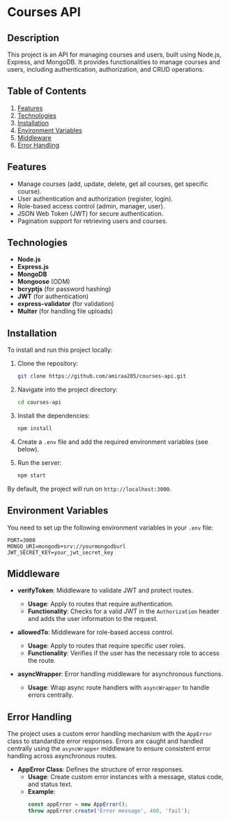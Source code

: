 # Courses API

## Description
This project is an API for managing courses and users, built using Node.js, Express, and MongoDB. It provides functionalities to manage courses and users, including authentication, authorization, and CRUD operations.

## Table of Contents
1. [Features](#features)
2. [Technologies](#technologies)
3. [Installation](#installation)
4. [Environment Variables](#environment-variables)
5. [Middleware](#middleware)
6. [Error Handling](#error-handling)

## Features
- Manage courses (add, update, delete, get all courses, get specific course).
- User authentication and authorization (register, login).
- Role-based access control (admin, manager, user).
- JSON Web Token (JWT) for secure authentication.
- Pagination support for retrieving users and courses.
  
## Technologies
- **Node.js**
- **Express.js**
- **MongoDB**
- **Mongoose** (ODM)
- **bcryptjs** (for password hashing)
- **JWT** (for authentication)
- **express-validator** (for validation)
- **Multer** (for handling file uploads)

## Installation
To install and run this project locally:

1. Clone the repository:
    ```bash
    git clone https://github.com/amiraa205/courses-api.git
    ```

2. Navigate into the project directory:
    ```bash
    cd courses-api
    ```

3. Install the dependencies:
    ```bash
    npm install
    ```

4. Create a `.env` file and add the required environment variables (see below).

5. Run the server:
    ```bash
    npm start
    ```

By default, the project will run on `http://localhost:3000`.

## Environment Variables
You need to set up the following environment variables in your `.env` file:

```plaintext
PORT=3000
MONGO_URI=mongodb+srv://yourmongodburl
JWT_SECRET_KEY=your_jwt_secret_key
 ```

## Middleware

- **verifyToken**: Middleware to validate JWT and protect routes.
  - **Usage**: Apply to routes that require authentication.
  - **Functionality**: Checks for a valid JWT in the `Authorization` header and adds the user information to the request.

- **allowedTo**: Middleware for role-based access control.
  - **Usage**: Apply to routes that require specific user roles.
  - **Functionality**: Verifies if the user has the necessary role to access the route.

- **asyncWrapper**: Error handling middleware for asynchronous functions.
  - **Usage**: Wrap async route handlers with `asyncWrapper` to handle errors centrally.

## Error Handling

The project uses a custom error handling mechanism with the `AppError` class to standardize error responses. Errors are caught and handled centrally using the `asyncWrapper` middleware to ensure consistent error handling across asynchronous routes.

- **AppError Class**: Defines the structure of error responses.
  - **Usage**: Create custom error instances with a message, status code, and status text.
  - **Example**:
    ```js
    const appError = new AppError();
    throw appError.create('Error message', 400, 'fail');
    ```
